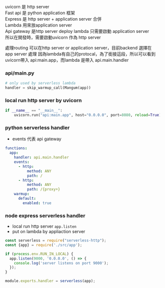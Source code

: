 uvicorn 是 http server   
Fast api 是 python application 框架  
Express 是 http server + application server 合併  
Lambda 用來放application server   
Api gateway 是http server deploy lambda 只需要啟動 application server   
所以在開發時，需要啟動uvicorn 作為 http server   

處理routing 可以在http server or application server，目前backend 選擇在 app server 處理
因為lambda有自己的protocal，為了銜接這段，所以可以看到uvicorn帶入 api:main.app，而lambda 是帶入 api.main.handler

### api/main.py
```py
# only used by serverless lambda
handler = skip_warmup_call(Mangum(app))
```

### local run http server by uvicorn
```python
if __name__ == "__main__":
    uvicorn.run("api:main.app", host="0.0.0.0", port=8080, reload=True)
```

### python serverless handler
- events 代表 api gateway
```yml
functions:
  app:
    handler: api.main.handler
    events:
      - http:
          method: ANY
          path: /
      - http:
          method: ANY
          path: /{proxy+}
    warmup:
      default:
        enabled: true
```

### node express serverless handler
- local run http server `app.listen`
- put on lambda by appliaction server
```js
const serverless = require("serverless-http");
const {app} = require('./src/app');

if (process.env.RUN_IN_LOCAL) {
  app.listen(9000, '0.0.0.0', () => {
    console.log('server listens on port 9000');
  });
}

module.exports.handler = serverless(app);
```
